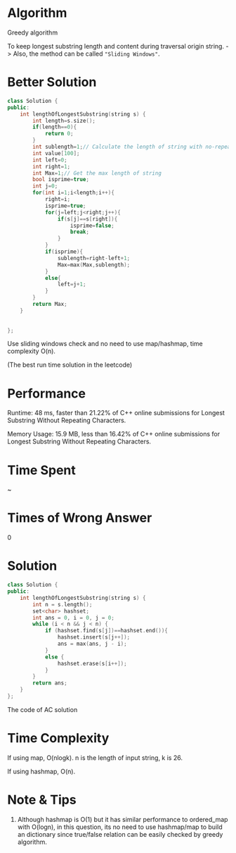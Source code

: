 # Algorithm

Greedy algorithm

To keep longest substring length and content during traversal origin string. -> Also, the method can be called `"Sliding Windows"`.

# Better Solution

```c++
class Solution {
public:
    int lengthOfLongestSubstring(string s) {
        int length=s.size();
        if(length==0){
            return 0;
        }
        int sublength=1;// Calculate the length of string with no-repeating character
        int value[100];
        int left=0;
        int right=1;
        int Max=1;// Get the max length of string
        bool isprime=true;
        int j=0;
        for(int i=1;i<length;i++){
            right=i;
            isprime=true;
            for(j=left;j<right;j++){
                if(s[j]==s[right]){
                    isprime=false;
                    break;
                }
            }
            if(isprime){
                sublength=right-left+1;
                Max=max(Max,sublength);
            }
            else{
                left=j+1;
            }
        }
        return Max;
    }
        
        
};
```

Use sliding windows check and no need to use map/hashmap, time complexity O(n).

(The best run time solution in the leetcode)

# Performance

Runtime: 48 ms, faster than 21.22% of C++ online submissions for Longest Substring Without Repeating Characters.

Memory Usage: 15.9 MB, less than 16.42% of C++ online submissions for Longest Substring Without Repeating Characters.

# Time Spent

~

# Times of Wrong Answer

0

# Solution

```c++
class Solution {
public:
    int lengthOfLongestSubstring(string s) {
        int n = s.length();
        set<char> hashset;
        int ans = 0, i = 0, j = 0;
        while (i < n && j < n) {
            if (hashset.find(s[j])==hashset.end()){
                hashset.insert(s[j++]);
                ans = max(ans, j - i);
            }
            else {
                hashset.erase(s[i++]);
            }
        }
        return ans;
    }
};
```

The code of AC solution

# Time Complexity

If using map, O(nlogk). n is the length of input string, k is 26.

If using hashmap, O(n).

# Note & Tips

1. Although hashmap is O(1) but it has similar performance to ordered_map with O(logn), in this question, its no need to use hashmap/map to build an dictionary since true/false relation can be easily checked by greedy algorithm.